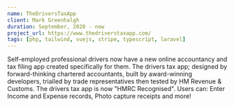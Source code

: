 ```yaml
---
name: TheDriversTaxApp
client: Mark Greenhalgh
duration: September, 2020 - now
project_url: https://www.thedriverstaxapp.com/
tags: [php, tailwind, vuejs, stripe, typescript, laravel]
---
```

Self-employed professional drivers now have a new online accountancy and tax filing app created specifically for them. The drivers tax app; designed by forward-thinking chartered accountants, built by award-winning developers, trialled by trade representatives then tested by HM Revenue & Customs. The drivers tax app is now "HMRC Recognised". Users can: Enter Income and Expense records, Photo capture receipts and more!